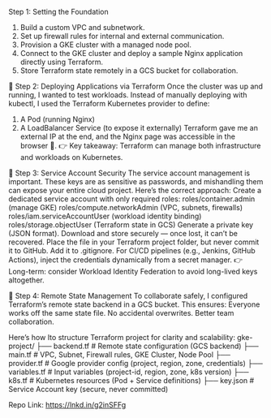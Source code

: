 
Step 1: Setting the Foundation
1. Build a custom VPC and subnetwork.
2. Set up firewall rules for internal and external communication.
3. Provision a GKE cluster with a managed node pool.
4. Connect to the GKE cluster and deploy a sample Nginx application directly using Terraform.
5. Store Terraform state remotely in a GCS bucket for collaboration.

🔹 Step 2: Deploying Applications via Terraform
Once the cluster was up and running, I wanted to test workloads. Instead of manually deploying with kubectl, I used the Terraform Kubernetes provider to define:
1. A Pod (running Nginx)
2. A LoadBalancer Service (to expose it externally)
Terraform gave me an external IP at the end, and the Nginx page was accessible in the browser 🎉.
👉 Key takeaway: Terraform can manage both infrastructure and workloads on Kubernetes.

🔹 Step 3: Service Account Security
 The service account management is important. These keys are as sensitive as passwords, and mishandling them can expose your entire cloud project.
Here’s the correct approach:
Create a dedicated service account with only required roles:
roles/container.admin (manage GKE)
roles/compute.networkAdmin (VPC, subnets, firewalls)
roles/iam.serviceAccountUser (workload identity binding)
roles/storage.objectUser (Terraform state in GCS)
Generate a private key (JSON format).
Download and store securely — once lost, it can’t be recovered.
Place the file in your Terraform project folder, but never commit it to GitHub. Add it to .gitignore.
For CI/CD pipelines (e.g., Jenkins, GitHub Actions), inject the credentials dynamically from a secret manager.
👉 Long-term: consider Workload Identity Federation to avoid long-lived keys altogether.

🔹 Step 4: Remote State Management
To collaborate safely, I configured Terraform’s remote state backend in a GCS bucket.
This ensures:
Everyone works off the same state file.
No accidental overwrites.
Better team collaboration.

Here’s how Ito structure Terraform project for clarity and scalability:
gke-project/
├── backend.tf # Remote state configuration (GCS backend)
├── main.tf # VPC, Subnet, Firewall rules, GKE Cluster, Node Pool
├── provider.tf # Google provider config (project, region, zone, credentials)
├── variables.tf # Input variables (project-id, region, zone, k8s version)
├── k8s.tf # Kubernetes resources (Pod + Service definitions)
├── key.json # Service Account key (secure, never committed)

Repo Link: https://lnkd.in/g2inSFFg
